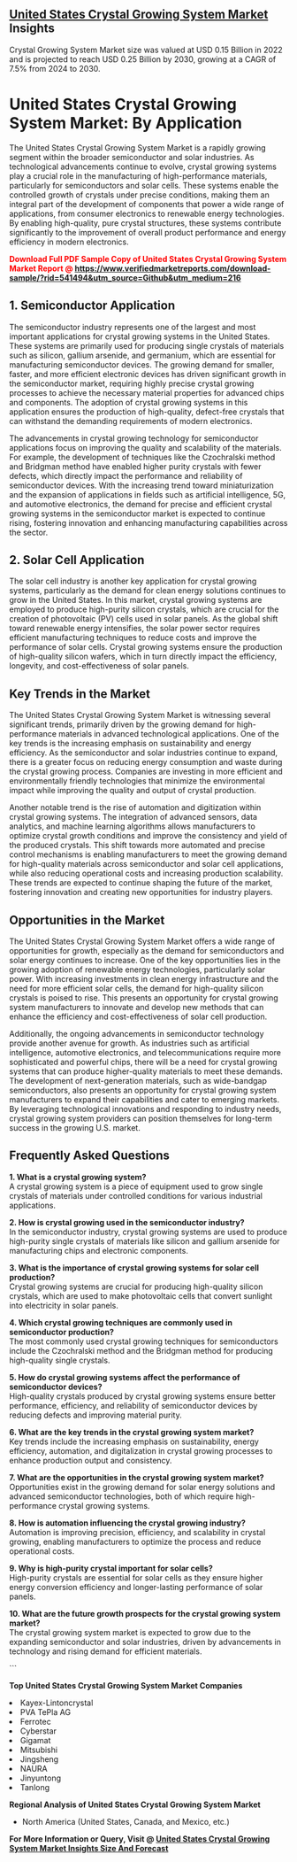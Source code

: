 <h2><a href="https://www.verifiedmarketreports.com/download-sample/?rid=541494&amp;utm_source=Github&amp;utm_medium=216" target="_blank">United States Crystal Growing System Market</a> Insights</h2><p>Crystal Growing System Market size was valued at USD 0.15 Billion in 2022 and is projected to reach USD 0.25 Billion by 2030, growing at a CAGR of 7.5% from 2024 to 2030.</p><p><h1>United States Crystal Growing System Market: By Application</h1><p>The United States Crystal Growing System Market is a rapidly growing segment within the broader semiconductor and solar industries. As technological advancements continue to evolve, crystal growing systems play a crucial role in the manufacturing of high-performance materials, particularly for semiconductors and solar cells. These systems enable the controlled growth of crystals under precise conditions, making them an integral part of the development of components that power a wide range of applications, from consumer electronics to renewable energy technologies. By enabling high-quality, pure crystal structures, these systems contribute significantly to the improvement of overall product performance and energy efficiency in modern electronics.</p><p><strong><p><span class=""><span style="color: #ff0000;"><strong>Download Full PDF Sample Copy of United States Crystal Growing System Market Report</strong> @ </span><a href="https://www.verifiedmarketreports.com/download-sample/?rid=541494&amp;utm_source=Github&amp;utm_medium=216" target="_blank">https://www.verifiedmarketreports.com/download-sample/?rid=541494&amp;utm_source=Github&amp;utm_medium=216</a></span></p></strong></p><h2>1. Semiconductor Application</h2><p>The semiconductor industry represents one of the largest and most important applications for crystal growing systems in the United States. These systems are primarily used for producing single crystals of materials such as silicon, gallium arsenide, and germanium, which are essential for manufacturing semiconductor devices. The growing demand for smaller, faster, and more efficient electronic devices has driven significant growth in the semiconductor market, requiring highly precise crystal growing processes to achieve the necessary material properties for advanced chips and components. The adoption of crystal growing systems in this application ensures the production of high-quality, defect-free crystals that can withstand the demanding requirements of modern electronics.</p><p>The advancements in crystal growing technology for semiconductor applications focus on improving the quality and scalability of the materials. For example, the development of techniques like the Czochralski method and Bridgman method have enabled higher purity crystals with fewer defects, which directly impact the performance and reliability of semiconductor devices. With the increasing trend toward miniaturization and the expansion of applications in fields such as artificial intelligence, 5G, and automotive electronics, the demand for precise and efficient crystal growing systems in the semiconductor market is expected to continue rising, fostering innovation and enhancing manufacturing capabilities across the sector.</p><h2>2. Solar Cell Application</h2><p>The solar cell industry is another key application for crystal growing systems, particularly as the demand for clean energy solutions continues to grow in the United States. In this market, crystal growing systems are employed to produce high-purity silicon crystals, which are crucial for the creation of photovoltaic (PV) cells used in solar panels. As the global shift toward renewable energy intensifies, the solar power sector requires efficient manufacturing techniques to reduce costs and improve the performance of solar cells. Crystal growing systems ensure the production of high-quality silicon wafers, which in turn directly impact the efficiency, longevity, and cost-effectiveness of solar panels.</p><pAdvancements in crystal growing techniques for solar cell production have contributed to significant cost reductions and performance improvements in recent years. Innovations such as the growth of monocrystalline silicon and improvements in the silicon wafer cutting process have led to increased energy conversion efficiency and lower production costs for solar cells. As governments and organizations invest heavily in renewable energy infrastructure, the demand for high-performance solar cells continues to rise, driving further growth in the crystal growing systems market for this application. The market's outlook is strongly positive as innovations in crystal growing techniques enable the further development of next-generation solar technologies.</p><h2>Key Trends in the Market</h2><p>The United States Crystal Growing System Market is witnessing several significant trends, primarily driven by the growing demand for high-performance materials in advanced technological applications. One of the key trends is the increasing emphasis on sustainability and energy efficiency. As the semiconductor and solar industries continue to expand, there is a greater focus on reducing energy consumption and waste during the crystal growing process. Companies are investing in more efficient and environmentally friendly technologies that minimize the environmental impact while improving the quality and output of crystal production.</p><p>Another notable trend is the rise of automation and digitization within crystal growing systems. The integration of advanced sensors, data analytics, and machine learning algorithms allows manufacturers to optimize crystal growth conditions and improve the consistency and yield of the produced crystals. This shift towards more automated and precise control mechanisms is enabling manufacturers to meet the growing demand for high-quality materials across semiconductor and solar cell applications, while also reducing operational costs and increasing production scalability. These trends are expected to continue shaping the future of the market, fostering innovation and creating new opportunities for industry players.</p><h2>Opportunities in the Market</h2><p>The United States Crystal Growing System Market offers a wide range of opportunities for growth, especially as the demand for semiconductors and solar energy continues to increase. One of the key opportunities lies in the growing adoption of renewable energy technologies, particularly solar power. With increasing investments in clean energy infrastructure and the need for more efficient solar cells, the demand for high-quality silicon crystals is poised to rise. This presents an opportunity for crystal growing system manufacturers to innovate and develop new methods that can enhance the efficiency and cost-effectiveness of solar cell production.</p><p>Additionally, the ongoing advancements in semiconductor technology provide another avenue for growth. As industries such as artificial intelligence, automotive electronics, and telecommunications require more sophisticated and powerful chips, there will be a need for crystal growing systems that can produce higher-quality materials to meet these demands. The development of next-generation materials, such as wide-bandgap semiconductors, also presents an opportunity for crystal growing system manufacturers to expand their capabilities and cater to emerging markets. By leveraging technological innovations and responding to industry needs, crystal growing system providers can position themselves for long-term success in the growing U.S. market.</p><h2>Frequently Asked Questions</h2><p><strong>1. What is a crystal growing system?</strong><br> A crystal growing system is a piece of equipment used to grow single crystals of materials under controlled conditions for various industrial applications.</p><p><strong>2. How is crystal growing used in the semiconductor industry?</strong><br> In the semiconductor industry, crystal growing systems are used to produce high-purity single crystals of materials like silicon and gallium arsenide for manufacturing chips and electronic components.</p><p><strong>3. What is the importance of crystal growing systems for solar cell production?</strong><br> Crystal growing systems are crucial for producing high-quality silicon crystals, which are used to make photovoltaic cells that convert sunlight into electricity in solar panels.</p><p><strong>4. Which crystal growing techniques are commonly used in semiconductor production?</strong><br> The most commonly used crystal growing techniques for semiconductors include the Czochralski method and the Bridgman method for producing high-quality single crystals.</p><p><strong>5. How do crystal growing systems affect the performance of semiconductor devices?</strong><br> High-quality crystals produced by crystal growing systems ensure better performance, efficiency, and reliability of semiconductor devices by reducing defects and improving material purity.</p><p><strong>6. What are the key trends in the crystal growing system market?</strong><br> Key trends include the increasing emphasis on sustainability, energy efficiency, automation, and digitalization in crystal growing processes to enhance production output and consistency.</p><p><strong>7. What are the opportunities in the crystal growing system market?</strong><br> Opportunities exist in the growing demand for solar energy solutions and advanced semiconductor technologies, both of which require high-performance crystal growing systems.</p><p><strong>8. How is automation influencing the crystal growing industry?</strong><br> Automation is improving precision, efficiency, and scalability in crystal growing, enabling manufacturers to optimize the process and reduce operational costs.</p><p><strong>9. Why is high-purity crystal important for solar cells?</strong><br> High-purity crystals are essential for solar cells as they ensure higher energy conversion efficiency and longer-lasting performance of solar panels.</p><p><strong>10. What are the future growth prospects for the crystal growing system market?</strong><br> The crystal growing system market is expected to grow due to the expanding semiconductor and solar industries, driven by advancements in technology and rising demand for efficient materials.</p>```</p><p><strong>Top United States Crystal Growing System Market Companies</strong></p><div data-test-id=""><p><li>Kayex-Lintoncrystal</li><li> PVA TePla AG</li><li> Ferrotec</li><li> Cyberstar</li><li> Gigamat</li><li> Mitsubishi</li><li> Jingsheng</li><li> NAURA</li><li> Jinyuntong</li><li> Tanlong</li></p><div><strong>Regional Analysis of&nbsp;United States Crystal Growing System Market</strong></div><ul><li dir="ltr"><p dir="ltr">North America&nbsp;(United States, Canada, and Mexico, etc.)</p></li></ul><p><strong>For More Information or Query, Visit @&nbsp;</strong><strong><a href="https://www.verifiedmarketreports.com/product/crystal-growing-system-market-size-and-forecast/?utm_source=Github&amp;utm_medium=216" target="_blank">United States Crystal Growing System Market Insights Size And Forecast</a></strong></p></div>
